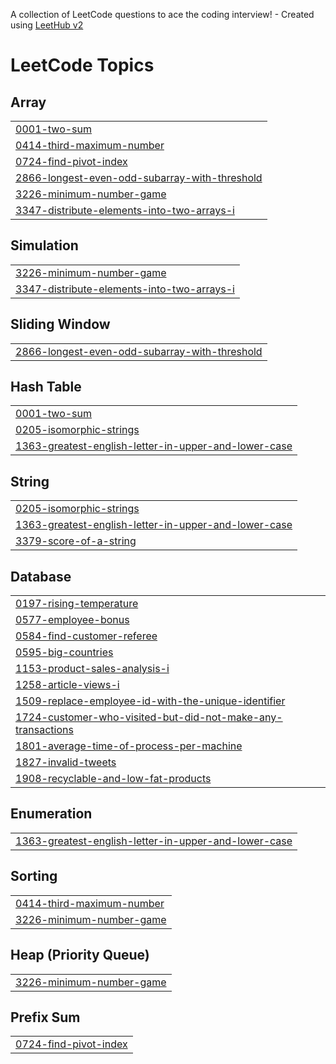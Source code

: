 A collection of LeetCode questions to ace the coding interview! - Created using [LeetHub v2](https://github.com/arunbhardwaj/LeetHub-2.0)
<!---LeetCode Topics Start-->
# LeetCode Topics
## Array
|  |
| ------- |
| [0001-two-sum](https://github.com/RINSHA003/leetcode/tree/master/0001-two-sum) |
| [0414-third-maximum-number](https://github.com/RINSHA003/leetcode/tree/master/0414-third-maximum-number) |
| [0724-find-pivot-index](https://github.com/RINSHA003/leetcode/tree/master/0724-find-pivot-index) |
| [2866-longest-even-odd-subarray-with-threshold](https://github.com/RINSHA003/leetcode/tree/master/2866-longest-even-odd-subarray-with-threshold) |
| [3226-minimum-number-game](https://github.com/RINSHA003/leetcode/tree/master/3226-minimum-number-game) |
| [3347-distribute-elements-into-two-arrays-i](https://github.com/RINSHA003/leetcode/tree/master/3347-distribute-elements-into-two-arrays-i) |
## Simulation
|  |
| ------- |
| [3226-minimum-number-game](https://github.com/RINSHA003/leetcode/tree/master/3226-minimum-number-game) |
| [3347-distribute-elements-into-two-arrays-i](https://github.com/RINSHA003/leetcode/tree/master/3347-distribute-elements-into-two-arrays-i) |
## Sliding Window
|  |
| ------- |
| [2866-longest-even-odd-subarray-with-threshold](https://github.com/RINSHA003/leetcode/tree/master/2866-longest-even-odd-subarray-with-threshold) |
## Hash Table
|  |
| ------- |
| [0001-two-sum](https://github.com/RINSHA003/leetcode/tree/master/0001-two-sum) |
| [0205-isomorphic-strings](https://github.com/RINSHA003/leetcode/tree/master/0205-isomorphic-strings) |
| [1363-greatest-english-letter-in-upper-and-lower-case](https://github.com/RINSHA003/leetcode/tree/master/1363-greatest-english-letter-in-upper-and-lower-case) |
## String
|  |
| ------- |
| [0205-isomorphic-strings](https://github.com/RINSHA003/leetcode/tree/master/0205-isomorphic-strings) |
| [1363-greatest-english-letter-in-upper-and-lower-case](https://github.com/RINSHA003/leetcode/tree/master/1363-greatest-english-letter-in-upper-and-lower-case) |
| [3379-score-of-a-string](https://github.com/RINSHA003/leetcode/tree/master/3379-score-of-a-string) |
## Database
|  |
| ------- |
| [0197-rising-temperature](https://github.com/RINSHA003/leetcode/tree/master/0197-rising-temperature) |
| [0577-employee-bonus](https://github.com/RINSHA003/leetcode/tree/master/0577-employee-bonus) |
| [0584-find-customer-referee](https://github.com/RINSHA003/leetcode/tree/master/0584-find-customer-referee) |
| [0595-big-countries](https://github.com/RINSHA003/leetcode/tree/master/0595-big-countries) |
| [1153-product-sales-analysis-i](https://github.com/RINSHA003/leetcode/tree/master/1153-product-sales-analysis-i) |
| [1258-article-views-i](https://github.com/RINSHA003/leetcode/tree/master/1258-article-views-i) |
| [1509-replace-employee-id-with-the-unique-identifier](https://github.com/RINSHA003/leetcode/tree/master/1509-replace-employee-id-with-the-unique-identifier) |
| [1724-customer-who-visited-but-did-not-make-any-transactions](https://github.com/RINSHA003/leetcode/tree/master/1724-customer-who-visited-but-did-not-make-any-transactions) |
| [1801-average-time-of-process-per-machine](https://github.com/RINSHA003/leetcode/tree/master/1801-average-time-of-process-per-machine) |
| [1827-invalid-tweets](https://github.com/RINSHA003/leetcode/tree/master/1827-invalid-tweets) |
| [1908-recyclable-and-low-fat-products](https://github.com/RINSHA003/leetcode/tree/master/1908-recyclable-and-low-fat-products) |
## Enumeration
|  |
| ------- |
| [1363-greatest-english-letter-in-upper-and-lower-case](https://github.com/RINSHA003/leetcode/tree/master/1363-greatest-english-letter-in-upper-and-lower-case) |
## Sorting
|  |
| ------- |
| [0414-third-maximum-number](https://github.com/RINSHA003/leetcode/tree/master/0414-third-maximum-number) |
| [3226-minimum-number-game](https://github.com/RINSHA003/leetcode/tree/master/3226-minimum-number-game) |
## Heap (Priority Queue)
|  |
| ------- |
| [3226-minimum-number-game](https://github.com/RINSHA003/leetcode/tree/master/3226-minimum-number-game) |
## Prefix Sum
|  |
| ------- |
| [0724-find-pivot-index](https://github.com/RINSHA003/leetcode/tree/master/0724-find-pivot-index) |
<!---LeetCode Topics End-->